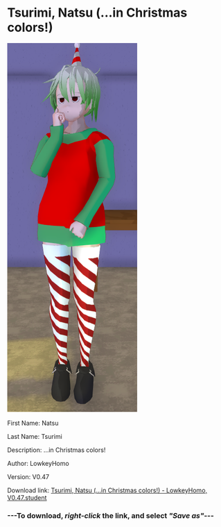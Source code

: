 # Tsurimi, Natsu (...in Christmas colors!)

<img src="https://raw.githubusercontent.com/Arbiter1223/Daigaku-Gurashi-Custom-Students/master/Students/Files/Tsurimi%2C%20Natsu%20(...in%20Christmas%20colors!).png" title="Tsurimi, Natsu (...in Christmas colors!) - LowkeyHomo, V0.47">

First Name: Natsu

Last Name: Tsurimi

Description: ...in Christmas colors!

Author: LowkeyHomo

Version: V0.47

Download link: <a href="https://raw.githubusercontent.com/Arbiter1223/Daigaku-Gurashi-Custom-Students/master/Students/Files/Tsurimi%2C%20Natsu%20(...in%20Christmas%20colors!)%20-%20LowkeyHomo%2C%20V0.47.student">Tsurimi, Natsu (...in Christmas colors!) - LowkeyHomo, V0.47.student</a>

### ---**To download, _right-click_ the link, and select _"Save as"_**---
